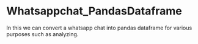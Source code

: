# Whatsappchat_PandasDataframe
In this we can convert a whatsapp chat into pandas dataframe for various purposes such as analyzing.
